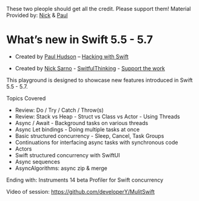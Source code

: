 These two pleople should get all the credit.
Please support them!
Material Provided by:  [Nick](https://www.nicksarno.com/) & [Paul](https://www.hackingwithswift.com/about)

# What’s new in Swift 5.5 - 5.7

* Created by [Paul Hudson](https://twitter.com/twostraws) – [Hacking with Swift](https://www.hackingwithswift.com)
 
 
 * Created by [Nick Sarno](https://www.nicksarno.com/) - [SwitfulThinking](https://github.com/SwiftfulThinking) - [Support the work](https://www.buymeacoffee.com/nicksarno/)

This playground is designed to showcase new features introduced in Swift 5.5 - 5.7.
 

 
Topics Covered
* Review: Do / Try / Catch / Throw(s)
* Review: Stack vs Heap - Struct vs Class vs Actor - Using Threads
* Async / Await - Background tasks on various threads
* Async Let bindings - Doing multiple tasks at once
* Basic structured concurrency - Sleep, Cancel, Task Groups
* Continuations for interfacing async tasks with synchronous code
* Actors
* Swift structured concurrency with SwiftUI
* Async sequences
* AsyncAlgorithms: async zip & merge

Ending with:
Instruments 14 beta Profiler for Swift concurrency

Video of session: https://github.com/developerY/MulitSwift
